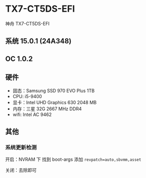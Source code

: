# TX7-CT5DS-EFI
神舟 TX7-CT5DS-EFI

## 系统 15.0.1 (24A348)
## OC 1.0.2
## 硬件
- 固态：Samsung SSD 970 EVO Plus 1TB
- CPU: i5-9400
- 显卡：Intel UHD Graphics 630 2048 MB
- 内存：三星 32G 2667 MHz DDR4
- wifi: Intel AC 9462

## 其他

### 系统更新检测

开启：NVRAM 下 找到 boot-args 添加 `revpatch=auto,sbvmm,asset`

关闭：去除即可

